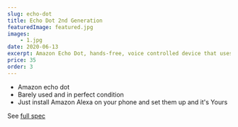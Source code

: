 ```yaml
---
slug: echo-dot
title: Echo Dot 2nd Generation
featuredImage: featured.jpg
images:
    - 1.jpg
date: 2020-06-13
excerpt: Amazon Echo Dot, hands-free, voice controlled device that uses Alexa to play music, control stuff.
price: 35
order: 3
---
```

* Amazon echo dot
* Barely used and in perfect condition
* Just install Amazon Alexa on your phone and set them up and it's Yours

See [full spec](https://www.amazon.com.au/Amazon-Echo-Dot-Generation-Black/dp/B07456NHZ6)
